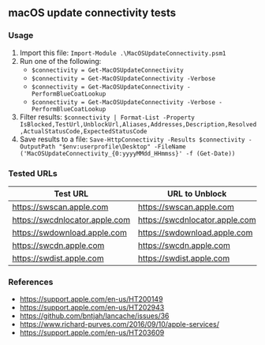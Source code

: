 ## macOS update connectivity tests

### Usage

1. Import this file: `Import-Module .\MacOSUpdateConnectivity.psm1`
1. Run one of the following:
    * `$connectivity = Get-MacOSUpdateConnectivity`
    * `$connectivity = Get-MacOSUpdateConnectivity -Verbose`
    * `$connectivity = Get-MacOSUpdateConnectivity -PerformBlueCoatLookup`
    * `$connectivity = Get-MacOSUpdateConnectivity -Verbose -PerformBlueCoatLookup`
1. Filter results: `$connectivity | Format-List -Property IsBlocked,TestUrl,UnblockUrl,Aliases,Addresses,Description,Resolved,ActualStatusCode,ExpectedStatusCode`
1. Save results to a file: `Save-HttpConnectivity -Results $connectivity -OutputPath "$env:userprofile\Desktop" -FileName ('MacOSUpdateConnectivity_{0:yyyyMMdd_HHmmss}' -f (Get-Date))`

### Tested URLs
| Test URL | URL to Unblock | Description |
| -- | -- | -- |
| https://swscan.apple.com | https://swscan.apple.com | |
| https://swcdnlocator.apple.com | https://swcdnlocator.apple.com |
| https://swdownload.apple.com | https://swdownload.apple.com | |
| https://swcdn.apple.com | https://swcdn.apple.com | |
| https://swdist.apple.com | https://swdist.apple.com | |
  
### References
* https://support.apple.com/en-us/HT200149
* https://support.apple.com/en-us/HT202943
* https://github.com/bntjah/lancache/issues/36
* https://www.richard-purves.com/2016/09/10/apple-services/
* https://support.apple.com/en-us/HT203609